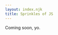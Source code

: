 ```yaml
---
layout: index.njk
title: Sprinkles of JS
---
```


Coming soon, yo.
<!-- 
## Why?
Let's say the cupcake (🧁) is a metaphor. The cupcake is a library. The sprinkles are what you _really_ want. You can have the cupcake later.

Framework this, library that. What if you want to do a simple task in JavaScript? Before you reach for a framework (even the ones that are tree-shakable, the ultimate "this is fine" maneuver), take a look here. Look at the function provided. Really take it in.

**Deadlines always factor into the discussion.** But consider the amount of time it might take to read documentation for a library, when really, all you need to do is check if something is an array. Or send a get request.

This site is for you. Definitely inspired by both [@5t3ph's SmolCSS](https://smolcss.dev) and [You Might Not Need jQuery](http://youmightnotneedjquery.com/)

## Note
Sprinkles does not condone using Internet Explorer anymore. If you have to, there are notes for specific use cases in each sprinkle, but for the most part - even this website isn't very compatible with it. -->
